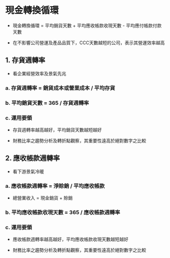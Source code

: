 # 現金轉換循環

* 現金轉換循環 = 平均銷貨天數 + 平均應收帳款收現天數 - 平均應付帳款付款天數

* 在不影響公司營運及產品品質下，CCC天數越短的公司，表示其營運效率越高

## 1. 存貨週轉率

* 看企業經營效率及景氣先兆

### a. 存貨週轉率 = 銷貨成本或營業成本 / 平均存貨

### b. 平均銷貨天數 = 365 / 存貨週轉率

### c. 運用要領

* 存貨週轉率越高越好，平均銷貨天數越短越好

* 財務比率之趨勢分析及轉折點觀察，其重要性遠高於絕對數字之比較

## 2. 應收帳款週轉率

* 看下游景氣冷暖

### a. 應收帳款週轉率 = 淨賒銷 / 平均應收帳款

* 總營業收入 = 現金銷貨 + 賒銷

### b. 平均應收帳款收現天數 = 365 / 應收帳款週轉率

### c. 運用要領

* 應收帳款週轉率越高越好，平均應收帳款收現天數越短越好

* 財務比率之趨勢分析及轉折點觀察，其重要性遠高於絕對數字之比較
